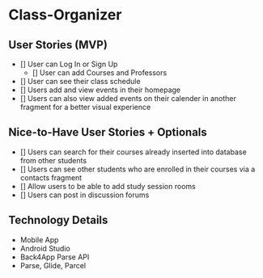 # Class-Organizer

## User Stories (MVP)
* [] User can Log In or Sign Up
    * [] User can add Courses and Professors
* [] User can see their class schedule
* [] Users add and view events in their homepage 
* [] Users can also view added events on their calender in another fragment for a better visual experience

## Nice-to-Have User Stories + Optionals
* [] Users can search for their courses already inserted into database from other students
* [] Users can see other students who are enrolled in their courses via a contacts fragment
* [] Allow users to be able to add study session rooms
* [] Users can post in discussion forums

## Technology Details
- Mobile App
- Android Studio
- Back4App Parse API 
- Parse, Glide, Parcel

